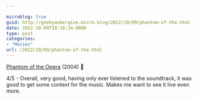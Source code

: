 ```yaml
---

microblog: true
guid: http://geekyaubergine.micro.blog/2022/10/09/phantom-of-the.html
date: 2022-10-09T19:18:34-0000
type: post
categories:
- "Movies"
url: /2022/10/09/phantom-of-the.html
---
```

[Phantom of the Opera](https://www.imdb.com/title/tt0293508/) (2004) 🍿

4/5 - Overall, very good, having only ever listened to the soundtrack, it was good to get some context for the music. Makes me want to see it live even more. 
